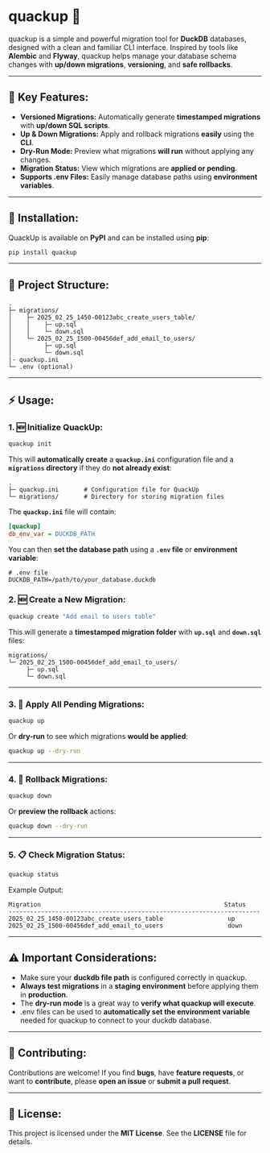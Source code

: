 # quackup 🦆

quackup is a simple and powerful migration tool for **DuckDB** databases, designed with a clean and familiar CLI interface. Inspired by tools like **Alembic** and **Flyway**, quackup helps manage your database schema changes with **up/down migrations**, **versioning**, and **safe rollbacks**.

---

## 🎯 **Key Features:**

- **Versioned Migrations:** Automatically generate **timestamped migrations** with **up/down SQL scripts**.
- **Up & Down Migrations:** Apply and rollback migrations **easily** using the **CLI**.
- **Dry-Run Mode:** Preview what migrations **will run** without applying any changes.
- **Migration Status:** View which migrations are **applied or pending**.
- **Supports .env Files:** Easily manage database paths using **environment variables**.

---

## 🚀 **Installation:**

QuackUp is available on **PyPI** and can be installed using **pip**:

```sh
pip install quackup
```

---

## 📂 **Project Structure:**

```plaintext
.
├─ migrations/
│    ├─ 2025_02_25_1450-00123abc_create_users_table/
│    │    ├─ up.sql
│    │    └─ down.sql
│    └─ 2025_02_25_1500-00456def_add_email_to_users/
│         ├─ up.sql
│         └─ down.sql
|- quackup.ini
└─ .env (optional)
```

---

## ⚡️ **Usage:**

### 1. 🆕 **Initialize QuackUp:**

```sh
quackup init
```

This will **automatically create** a **`quackup.ini`** configuration file and a **`migrations` directory** if they do **not already exist**:

```plaintext
.
├─ quackup.ini       # Configuration file for QuackUp
└─ migrations/       # Directory for storing migration files
```

The **`quackup.ini`** file will contain:

```ini
[quackup]
db_env_var = DUCKDB_PATH
```

You can then **set the database path** using a **`.env` file** or **environment variable**:

```plaintext
# .env file
DUCKDB_PATH=/path/to/your_database.duckdb
```

### 2. 🆕 **Create a New Migration:**

```sh
quackup create "Add email to users table"
```

This will generate a **timestamped migration folder** with **`up.sql`** and **`down.sql`** files:

```plaintext
migrations/
└─ 2025_02_25_1500-00456def_add_email_to_users/
     ├─ up.sql
     └─ down.sql
```

---

### 3. 🚦 **Apply All Pending Migrations:**

```sh
quackup up
```

Or **dry-run** to see which migrations **would be applied**:

```sh
quackup up --dry-run
```

---

### 4. 🔄 **Rollback Migrations:**

```sh
quackup down
```

Or **preview the rollback** actions:

```sh
quackup down --dry-run
```

---

### 5. 📋 **Check Migration Status:**

```sh
quackup status
```

Example Output:

```plaintext
Migration                                                   Status
----------------------------------------------------------------------
2025_02_25_1450-00123abc_create_users_table                  up
2025_02_25_1500-00456def_add_email_to_users                  down
```

---

## ⚠️ **Important Considerations:**

- Make sure your **duckdb file path** is configured correctly in quackup.
- **Always test migrations** in a **staging environment** before applying them in **production**.
- The **dry-run mode** is a great way to **verify what quackup will execute**.
- .env files can be used to **automatically set the environment variable** needed for quackup to connect to your duckdb database.

---

## 🤝 **Contributing:**

Contributions are welcome! If you find **bugs**, have **feature requests**, or want to **contribute**, please **open an issue** or **submit a pull request**.

---

## 📄 **License:**

This project is licensed under the **MIT License**. See the **LICENSE** file for details.
